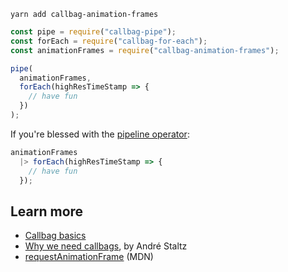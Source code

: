 ```
yarn add callbag-animation-frames
```

```javascript
const pipe = require("callbag-pipe");
const forEach = require("callbag-for-each");
const animationFrames = require("callbag-animation-frames");

pipe(
  animationFrames,
  forEach(highResTimeStamp => {
    // have fun
  })
);
```

If you're blessed with the [pipeline operator](https://github.com/tc39/proposal-pipeline-operator):

```javascript
animationFrames
  |> forEach(highResTimeStamp => {
    // have fun
  });
```

## Learn more

* [Callbag basics](https://github.com/staltz/callbag-basics)
* [Why we need callbags](https://staltz.com/why-we-need-callbags.html), by André Staltz
* [requestAnimationFrame](https://developer.mozilla.org/en-US/docs/Web/API/window/requestAnimationFrame) (MDN)
